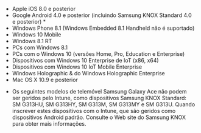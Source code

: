 
- Apple iOS 8.0 e posterior
- Google Android 4.0 e posterior (incluindo Samsung KNOX Standard 4.0 e posterior) *
- Windows Phone 8.1 (Windows Embedded 8.1 Handheld não é suportado)
- Windows 10 Mobile
- Windows 8.1 RT
- PCs com Windows 8.1
- PCs com o Windows 10 (versões Home, Pro, Education e Enterprise)
- Dispositivos com Windows 10 Enterprise de IoT (x86, x64)
- Dispositivos com Windows 10 IoT Mobile Enterprise
- Windows Holographic & do Windows Holographic Enterprise
- Mac OS X 10.9 e posterior

* Os seguintes modelos de telemóvel Samsung Galaxy Ace não podem ser geridos pelo Intune, como dispositivos Samsung KNOX Standard: SM G313HU, SM G313HY, SM G313M, SM G313MY e SM G313U. Quando inscrever estes dispositivos com o Intune, que são geridos como dispositivos Android padrão. Consulte o Web site do Samsung KNOX para obter mais informações.
